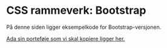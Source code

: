 # CSS rammeverk: Bootstrap

På denne siden ligger eksempelkode for Bootstrap-versjonen. 


[Ada sin porteføje som vi skal kopiere ligger her.](https://about-ada-madelelo.vercel.app/)

